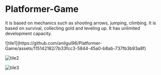 # Platformer-Game
<p>It is based on mechanics such as shooting arrows, jumping, climbing. It is based on survival, collecting gold and leveling up. It has unlimited development capacity.</p>
![tile1](https://github.com/anilgul96/Platformer-Game/assets/115142182/7b33fcc3-5844-45a0-b8ab-737fb3b93a8f)</br>

![tile2](https://github.com/anilgul96/Platformer-Game/assets/115142182/7c8c5dd5-7c7c-4fc4-a0df-e97c20cb0c61)</br>

![tile3](https://github.com/anilgul96/Platformer-Game/assets/115142182/bcd680e2-c01d-4e2d-9ba0-1a9bd783d8b0)</br>



